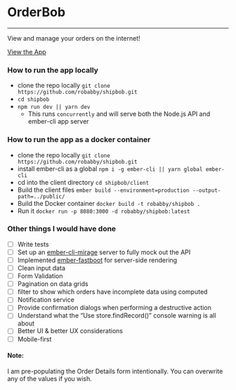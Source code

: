 # OrderBob
---
View and manage your orders on the internet!

[View the App](http://shipbob.robabby.com)

### How to run the app locally

* clone the repo locally `git clone https://github.com/robabby/shipbob.git`
* `cd shipbob`
* `npm run dev || yarn dev`
  * This runs `concurrently` and will serve both the Node.js API and ember-cli app server

### How to run the app as a docker container

* clone the repo locally `git clone https://github.com/robabby/shipbob.git`
* install ember-cli as a global `npm i -g ember-cli || yarn global ember-cli`
* cd into the client directory `cd shipbob/client`
* Build the client files `ember build --environment=production --output-path=../public/`
* Build the Docker container `docker build -t robabby/shipbob .`
* Run it `docker run -p 8080:3000 -d robabby/shipbob:latest`

### Other things I would have done

- [ ] Write tests
- [ ] Set up an [ember-cli-mirage](http://www.ember-cli-mirage.com/) server to fully mock out the API
- [ ] Implemented [ember-fastboot](https://www.ember-fastboot.com/) for server-side rendering
- [ ] Clean input data
- [ ] Form Validation
- [ ] Pagination on data grids
- [ ] filter to show which orders have incomplete data using computed
- [ ] Notification service
- [ ] Provide confirmation dialogs when performing a destructive action
- [ ] Understand what the “Use store.findRecord()” console warning is all about
- [ ] Better UI & better UX considerations
- [ ] Mobile-first

#### Note:
I am pre-populating the Order Details form intentionally. You can overwrite any of the values if you wish.
